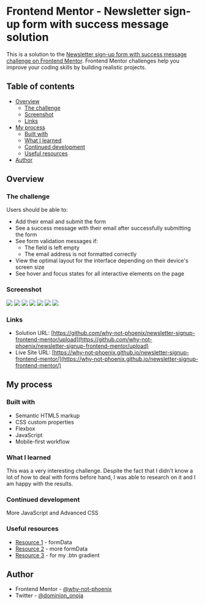 # Frontend Mentor - Newsletter sign-up form with success message solution

This is a solution to the [Newsletter sign-up form with success message challenge on Frontend Mentor](https://www.frontendmentor.io/challenges/newsletter-signup-form-with-success-message-3FC1AZbNrv). Frontend Mentor challenges help you improve your coding skills by building realistic projects. 

## Table of contents

- [Overview](#overview)
  - [The challenge](#the-challenge)
  - [Screenshot](#screenshot)
  - [Links](#links)
- [My process](#my-process)
  - [Built with](#built-with)
  - [What I learned](#what-i-learned)
  - [Continued development](#continued-development)
  - [Useful resources](#useful-resources)
- [Author](#author)

## Overview

### The challenge

Users should be able to:

- Add their email and submit the form
- See a success message with their email after successfully submitting the form
- See form validation messages if:
  - The field is left empty
  - The email address is not formatted correctly
- View the optimal layout for the interface depending on their device's screen size
- See hover and focus states for all interactive elements on the page

### Screenshot

![](./screenshots/screenshot-desktop.png)
![](./screenshots/screen-shot-desktop-active.png)
![](./screenshots/screenshot-desktop-success.png)
![](./screenshots/screenshot-desktop-fail.png)
![](./screenshots/screenshot-mobile.png)
![](./screenshots/screenshot-mobile-success.png)
![](./screenshots/screenshot-mobile-fail.png)

### Links

- Solution URL: [https://github.com/why-not-phoenix/newsletter-signup-frontend-mentor/upload](https://github.com/why-not-phoenix/newsletter-signup-frontend-mentor/upload)
- Live Site URL: [https://why-not-phoenix.github.io/newsletter-signup-frontend-mentor/](https://why-not-phoenix.github.io/newsletter-signup-frontend-mentor/)

## My process

### Built with

- Semantic HTML5 markup
- CSS custom properties
- Flexbox
- JavaScript
- Mobile-first workflow

### What I learned

This was a very interesting challenge. Despite the fact that I didn't know a lot of how to deal with forms before hand, I was able to research on it and I am happy with the results.

### Continued development

More JavaScript and Advanced CSS

### Useful resources

- [Resource 1](https://developer.mozilla.org/en-US/docs/Web/API/FormData/FormData) - formData
- [Resource 2](https://stackoverflow.com/questions/2276463/how-can-i-get-form-data-with-javascript-jquery) - more formData
- [Resource 3](https://imagecolorpicker.com/#google_vignette) - for my .btn gradient

## Author

- Frontend Mentor - [@why-not-phoenix](https://www.frontendmentor.io/profile/why-not-phoenix)
- Twitter - [@dominion_onoja](https://x.com/dominion_onoja?t=RAWgmHy3YlUySDiPDnZS2g&s=09)
